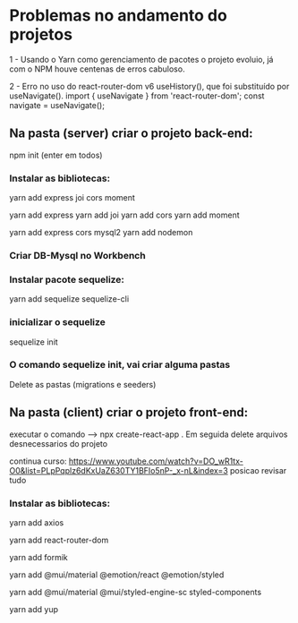 ﻿

# Problemas no andamento do projetos

1 - Usando o Yarn como gerenciamento de pacotes o projeto evoluio, já com o NPM houve centenas de erros cabuloso.

2 - Erro no uso do react-router-dom v6 useHistory(), que foi substituído por useNavigate().
import { useNavigate } from 'react-router-dom';
const navigate = useNavigate();




## Na pasta (server) criar o projeto back-end:
npm init (enter em todos)

### Instalar as bibliotecas:

yarn add express joi cors moment

yarn add express
yarn add joi
yarn add cors
yarn add moment










yarn add express cors mysql2
yarn add nodemon



### Criar DB-Mysql no Workbench

### Instalar pacote sequelize:
yarn add sequelize sequelize-cli

### inicializar o sequelize
sequelize init

### O comando sequelize init, vai criar alguma pastas
Delete as pastas (migrations e seeders)



## Na pasta (client) criar o projeto front-end:
executar o comando --> npx create-react-app .
Em seguida delete arquivos desnecessarios do projeto









continua curso:
https://www.youtube.com/watch?v=DO_wR1tx-O0&list=PLpPqplz6dKxUaZ630TY1BFIo5nP-_x-nL&index=3
posicao revisar tudo




### Instalar as bibliotecas:
yarn add axios

yarn add react-router-dom

yarn add formik

yarn add @mui/material @emotion/react @emotion/styled

yarn add @mui/material @mui/styled-engine-sc styled-components


yarn add yup


